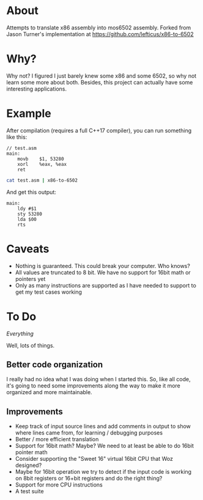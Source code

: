 # About

Attempts to translate x86 assembly into mos6502 assembly. Forked from Jason Turner's implementation at https://github.com/lefticus/x86-to-6502

# Why?

Why not? I figured I just barely knew some x86 and some 6502, so why not learn some more about both. Besides, this project can actually have some interesting applications.

# Example

After compilation (requires a full C++17 compiler), you can run something like this:

```assembly_x86
// test.asm
main:
	movb	$1, 53280
	xorl	%eax, %eax
	ret
```

```bash
cat test.asm | x86-to-6502
```

And get this output:

```
main:
	ldy #$1
	sty 53280
	lda $00
	rts 
```

# Caveats

 * Nothing is guaranteed. This could break your computer. Who knows?
 * All values are truncated to 8 bit. We have no support for 16bit math or pointers yet
 * Only as many instructions are supported as I have needed to support to get my test cases working

# To Do

*Everything*

Well, lots of things.

## Better code organization

I really had no idea what I was doing when I started this. So, like all code, it's going to need some improvements along the way to make it more organized and more maintainable.

## Improvements

 * Keep track of input source lines and add comments in output to show where lines came from, for learning / debugging purposes
 * Better / more efficient translation
 * Support for 16bit math? Maybe? We need to at least be able to do 16bit pointer math
 * Consider supporting the "Sweet 16" virtual 16bit CPU that Woz designed?
 * Maybe for 16bit operation we try to detect if the input code is working on 8bit registers or 16+bit registers and do the right thing?
 * Support for more CPU instructions
 * A test suite


